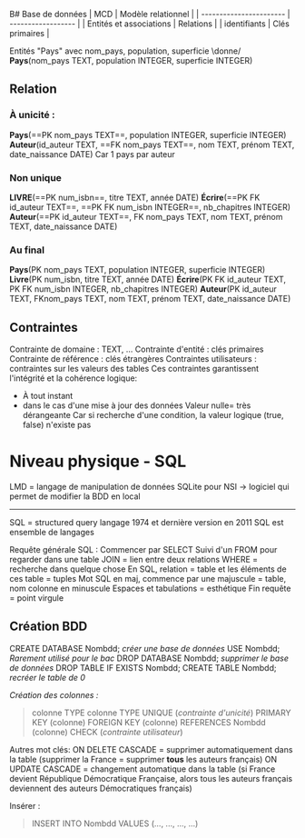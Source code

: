 B# Base de données
| MCD                     | Modèle relationnel |
| ----------------------- | ------------------ |
| Entités et associations | Relations          |
| identifiants            | Clés primaires     |

Entités "Pays" avec nom_pays, population, superficie
\donne/
**Pays**(nom_pays TEXT, population INTEGER, superficie INTEGER)
## Relation
### À unicité :
**Pays**(==PK nom_pays TEXT==, population INTEGER, superficie INTEGER)
**Auteur**(id_auteur TEXT, ==FK nom_pays TEXT==, nom TEXT, prénom TEXT, date_naissance DATE)
Car 1 pays par auteur

### Non unique
**LIVRE**(==PK num_isbn==, titre TEXT, année DATE)
**Écrire**(==PK FK id_auteur TEXT==, ==PK FK num_isbn INTEGER==, nb_chapitres INTEGER)
**Auteur**(==PK id_auteur TEXT==, FK nom_pays TEXT, nom TEXT, prénom TEXT, date_naissance DATE)

### Au final
**Pays**(PK nom_pays TEXT, population INTEGER, superficie INTEGER)
**Livre**(PK num_isbn, titre TEXT, année DATE)
**Écrire**(PK FK id_auteur TEXT, PK FK num_isbn INTEGER, nb_chapitres INTEGER)
**Auteur**(PK id_auteur TEXT, FKnom_pays TEXT, nom TEXT, prénom TEXT, date_naissance DATE)

## Contraintes
Contrainte de domaine : TEXT, ...
Contrainte d'entité : clés primaires
Contrainte de référence : clés étrangères
Contraintes utilisateurs : contraintes sur les valeurs des tables
Ces contraintes garantissent l'intégrité et la cohérence logique:
- À tout instant
- dans le cas d'une mise à jour des données
Valeur nulle= très dérangeante
Car si recherche d'une condition, la valeur logique (true, false) n'existe pas
# Niveau physique - SQL
LMD = langage de manipulation de données
SQLite pour NSI
-> logiciel qui permet de modifier la BDD en local

***

SQL = structured query langage
1974 et dernière version en 2011
SQL est ensemble de langages

Requête générale SQL :
Commencer par SELECT
Suivi d'un FROM pour regarder dans une table
JOIN = lien entre deux relations
WHERE = recherche dans quelque chose
En SQL, relation = table et les éléments de ces table = tuples
Mot SQL en maj, commence par une majuscule = table, nom colonne en minuscule
Espaces et tabulations = esthétique
Fin requête = point virgule

## Création BDD
CREATE DATABASE Nombdd; *créer une base de données*
USE Nombdd;
*Rarement utilisé pour le bac*
DROP DATABASE Nombdd; *supprimer le base de données*
DROP TABLE IF EXISTS Nombdd;
CREATE TABLE Nombdd; *recréer le table de 0*

*Création des colonnes :*
> colonne TYPE
> colonne TYPE
> UNIQUE (*contrainte d'unicité*)
> PRIMARY KEY (colonne)
> FOREIGN KEY (colonne) REFERENCES Nombdd (colonne)
> CHECK (*contrainte utilisateur*)

Autres mot clés:
ON DELETE CASCADE = supprimer automatiquement dans la table (supprimer la France = supprimer **tous** les auteurs français)
ON UPDATE CASCADE = changement automatique dans la table (si France devient République Démocratique Française, alors tous les auteurs français deviennent des auteurs Démocratiques français)

Insérer :
> INSERT INTO Nombdd VALUES (..., ..., ..., ...)